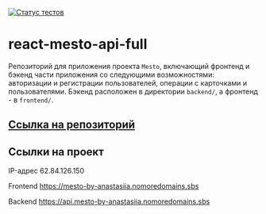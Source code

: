 [![Статус тестов](../../actions/workflows/tests.yml/badge.svg)](../../actions/workflows/tests.yml)

# react-mesto-api-full
Репозиторий для приложения проекта `Mesto`, включающий фронтенд и бэкенд части приложения со следующими возможностями: авторизации и регистрации пользователей, операции с карточками и пользователями. Бэкенд расположен в директории `backend/`, а фронтенд - в `frontend/`. 
  

## [Ссылка на репозиторий](https://github.com/Anastasiia-Nist/express-mesto-gha)

## Ссылки на проект

IP-адрес 62.84.126.150

Frontend https://mesto-by-anastasiia.nomoredomains.sbs

Backend https://api.mesto-by-anastasiia.nomoredomains.sbs
